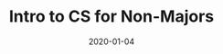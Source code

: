 ---
courseNum: "CMPTGCS 20"
title: "Intro to CS for Non-Majors"
term: "W20"
collection: teaching
school: "UCSB"
date: 2020-01-04
link: https://ccs.ucsb.edu/courses/2020/winter/intro-cs-non-majors
---